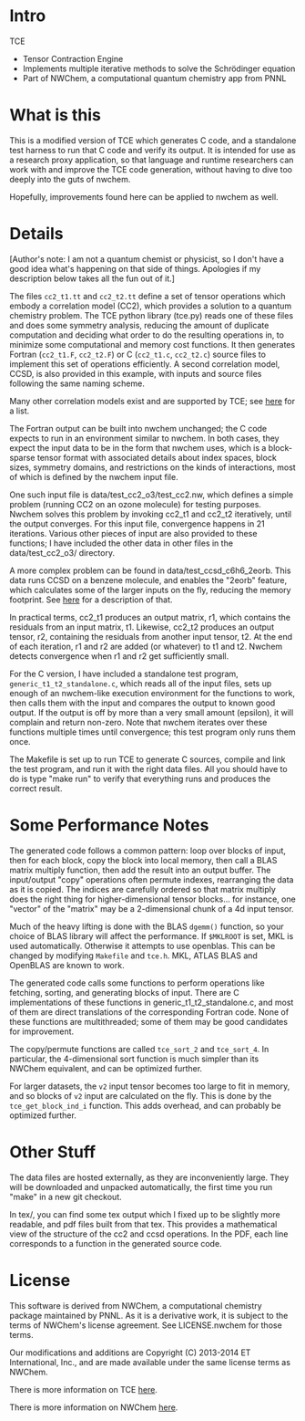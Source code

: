 # Intro

TCE

* Tensor Contraction Engine
* Implements multiple iterative methods to solve the Schrödinger equation
* Part of NWChem, a computational quantum chemistry app from PNNL

# What is this

This is a modified version of TCE which generates C code, and a
standalone test harness to run that C code and verify its output.
It is intended for use as a research proxy application, so that
language and runtime researchers can work with and improve the TCE
code generation, without having to dive too deeply into the guts of
nwchem.

Hopefully, improvements found here can be applied to nwchem as well.


# Details

[Author's note: I am not a quantum chemist or physicist, so I don't
have a good idea what's happening on that side of things.  Apologies
if my description below takes all the fun out of it.]

The files `cc2_t1.tt` and `cc2_t2.tt` define a set of tensor operations
which embody a correlation model (CC2), which provides a solution to a
quantum chemistry problem.  The TCE python library (tce.py) reads one of
these files and does some symmetry analysis, reducing the amount of
duplicate computation and deciding what order to do the resulting
operations in, to minimize some computational and memory cost functions.
It then generates Fortran (`cc2_t1.F`, `cc2_t2.F`) or C (`cc2_t1.c`,
`cc2_t2.c`) source files to implement this set of operations efficiently.
A second correlation model, CCSD, is also provided in this example, with
inputs and source files following the same naming scheme.

Many other correlation models exist and are supported by TCE; see
[here](http://www.nwchem-sw.org/index.php/Release66:TCE#Overview) for a list.

The Fortran output can be built into nwchem unchanged; the C code expects
to run in an environment similar to nwchem.  In both cases, they expect the
input data to be in the form that nwchem uses, which is a block-sparse tensor
format with associated details about index spaces, block sizes, symmetry
domains, and restrictions on the kinds of interactions, most of which is
defined by the nwchem input file.

One such input file is data/test_cc2_o3/test_cc2.nw, which defines a simple
problem (running CC2 on an ozone molecule) for testing purposes.  Nwchem
solves this problem by invoking cc2_t1 and cc2_t2 iteratively, until the
output converges.  For this input file, convergence happens in 21
iterations.  Various other pieces of input are also provided to these
functions; I have included the other data in other files in the
data/test_cc2_o3/ directory.

A more complex problem can be found in data/test_ccsd_c6h6_2eorb.  This
data runs CCSD on a benzene molecule, and enables the "2eorb" feature,
which calculates some of the larger inputs on the fly, reducing the
memory footprint.  See
[here](http://www.nwchem-sw.org/index.php/Release66:TCE#2EORB_--_alternative_storage_of_two-electron_integrals)
for a description of that.

In practical terms, cc2_t1 produces an output matrix, r1, which contains
the residuals from an input matrix, t1.  Likewise, cc2_t2 produces an
output tensor, r2, containing the residuals from another input tensor,
t2.  At the end of each iteration, r1 and r2 are added (or whatever)
to t1 and t2.  Nwchem detects convergence when r1 and r2 get
sufficiently small.

For the C version, I have included a standalone test program,
`generic_t1_t2_standalone.c`, which reads all of the input files, sets
up enough of an nwchem-like execution environment for the functions to
work, then calls them with the input and compares the output to known
good output.  If the output is off by more than a very small amount
(epsilon), it will complain and return non-zero.  Note that nwchem
iterates over these functions multiple times until convergence; this
test program only runs them once.

The Makefile is set up to run TCE to generate C sources, compile and
link the test program, and run it with the right data files.  All you
should have to do is type "make run" to verify that everything runs and
produces the correct result.


# Some Performance Notes

The generated code follows a common pattern: loop over blocks of input,
then for each block, copy the block into local memory, then call a BLAS
matrix multiply function, then add the result into an output buffer.  The
input/output "copy" operations often permute indexes, rearranging the data
as it is copied.  The indices are carefully ordered so that matrix multiply
does the right thing for higher-dimensional tensor blocks... for instance,
one "vector" of the "matrix" may be a 2-dimensional chunk of a 4d input
tensor.

Much of the heavy lifting is done with the BLAS `dgemm()` function, so
your choice of BLAS library will affect the performance.  If `$MKLROOT`
is set, MKL is used automatically.  Otherwise it attempts to use openblas.
This can be changed by modifying `Makefile` and `tce.h`.  MKL, ATLAS BLAS
and OpenBLAS are known to work.

The generated code calls some functions to perform operations like
fetching, sorting, and generating blocks of input.  There are C
implementations of these functions in generic_t1_t2_standalone.c, and most
of them are direct translations of the corresponding Fortran code.  None
of these functions are multithreaded; some of them may be good candidates
for improvement.

The copy/permute functions are called `tce_sort_2` and `tce_sort_4`.  In
particular, the 4-dimensional sort function is much simpler than its NWChem
equivalent, and can be optimized further.

For larger datasets, the `v2` input tensor becomes too large to fit in
memory, and so blocks of `v2` input are calculated on the fly.  This is
done by the `tce_get_block_ind_i` function.  This adds overhead, and can
probably be optimized further.


# Other Stuff

The data files are hosted externally, as they are inconveniently
large.  They will be downloaded and unpacked automatically, the first
time you run "make" in a new git checkout.

In tex/, you can find some tex output which I fixed up to be slightly
more readable, and pdf files built from that tex.  This provides a
mathematical view of the structure of the cc2 and ccsd operations.  In
the PDF, each line corresponds to a function in the generated source
code.


# License

This software is derived from NWChem, a computational chemistry package
maintained by PNNL.  As it is a derivative work, it is subject to the
terms of NWChem's license agreement.  See LICENSE.nwchem for those terms.

Our modifications and additions are Copyright (C) 2013-2014 ET
International, Inc., and are made available under the same license terms
as NWChem.

There is more information on TCE [here](http://www.csc.lsu.edu/~gb/TCE/).

There is more information on NWChem [here](http://www.nwchem-sw.org/).
